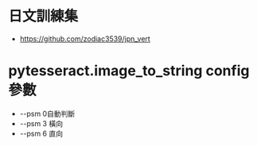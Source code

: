 # 日文訓練集
* https://github.com/zodiac3539/jpn_vert
# pytesseract.image_to_string config 參數
* --psm 0自動判斷
* --psm 3 橫向
* --psm 6 直向